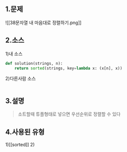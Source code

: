 ## 1.문제
![[38문자열 내 마음대로 정렬하기.png]]
## 2.소스
1)내 소스
```python
def solution(strings, n):
    return sorted(strings, key=lambda x: (x[n], x))
```

2)다른사람 소스
```python

```

## 3.설명
>소트할때 튜플형태로 넣으면 우선순위로 정렬할 수 있다

## 4.사용된 유형
1)[[sorted]]
2)